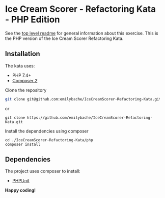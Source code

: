 # Ice Cream Scorer - Refactoring Kata - PHP Edition

See the [top level readme](../README.md) for general information about this exercise. This is the PHP version of the
 Ice Cream Scorer Refactoring Kata. 

## Installation

The kata uses:

- PHP 7.4+
- [Composer 2](https://getcomposer.org)

Clone the repository

```sh
git clone git@github.com:emilybache/IceCreamScorer-Refactoring-Kata.git
```

or

```shell script
git clone https://github.com/emilybache/IceCreamScorer-Refactoring-Kata.git
```

Install the dependencies using composer

```shell script
cd ./IceCreamScorer-Refactoring-Kata/php
composer install
```

## Dependencies

The project uses composer to install:

- [PHPUnit](https://phpunit.de/)

**Happy coding**!